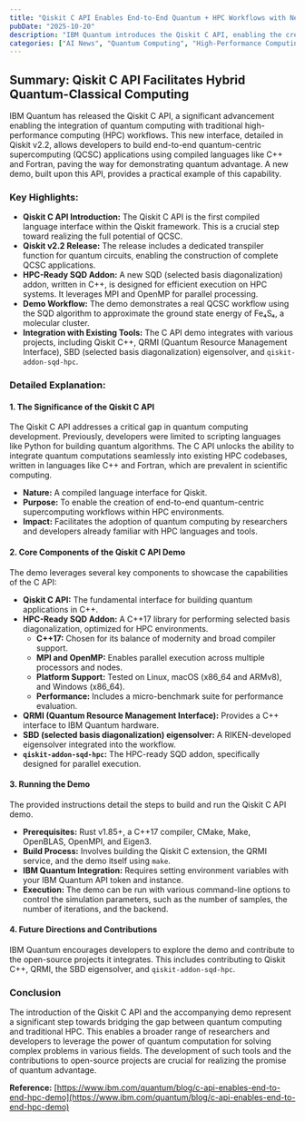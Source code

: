 ```yaml
---
title: "Qiskit C API Enables End-to-End Quantum + HPC Workflows with New Demo"
pubDate: "2025-10-20"
description: "IBM Quantum introduces the Qiskit C API, enabling the creation of complete quantum-centric supercomputing workflows using compiled languages like C++. A new demo showcases this capability, leveraging the HPC-ready SQD addon for near-term quantum advantage demonstrations."
categories: ["AI News", "Quantum Computing", "High-Performance Computing"]
---
```


## Summary: Qiskit C API Facilitates Hybrid Quantum-Classical Computing

IBM Quantum has released the Qiskit C API, a significant advancement enabling the integration of quantum computing with traditional high-performance computing (HPC) workflows. This new interface, detailed in Qiskit v2.2, allows developers to build end-to-end quantum-centric supercomputing (QCSC) applications using compiled languages like C++ and Fortran, paving the way for demonstrating quantum advantage. A new demo, built upon this API, provides a practical example of this capability.

### Key Highlights:

*   **Qiskit C API Introduction:** The Qiskit C API is the first compiled language interface within the Qiskit framework. This is a crucial step toward realizing the full potential of QCSC.
*   **Qiskit v2.2 Release:** The release includes a dedicated transpiler function for quantum circuits, enabling the construction of complete QCSC applications.
*   **HPC-Ready SQD Addon:** A new SQD (selected basis diagonalization) addon, written in C++, is designed for efficient execution on HPC systems. It leverages MPI and OpenMP for parallel processing.
*   **Demo Workflow:** The demo demonstrates a real QCSC workflow using the SQD algorithm to approximate the ground state energy of Fe₄S₄, a molecular cluster.
*   **Integration with Existing Tools:** The C API demo integrates with various projects, including Qiskit C++, QRMI (Quantum Resource Management Interface), SBD (selected basis diagonalization) eigensolver, and `qiskit-addon-sqd-hpc`.

### Detailed Explanation:

#### 1. The Significance of the Qiskit C API

The Qiskit C API addresses a critical gap in quantum computing development. Previously, developers were limited to scripting languages like Python for building quantum algorithms. The C API unlocks the ability to integrate quantum computations seamlessly into existing HPC codebases, written in languages like C++ and Fortran, which are prevalent in scientific computing.

*   **Nature:** A compiled language interface for Qiskit.
*   **Purpose:** To enable the creation of end-to-end quantum-centric supercomputing workflows within HPC environments.
*   **Impact:** Facilitates the adoption of quantum computing by researchers and developers already familiar with HPC languages and tools.

#### 2. Core Components of the Qiskit C API Demo

The demo leverages several key components to showcase the capabilities of the C API:

*   **Qiskit C API:** The fundamental interface for building quantum applications in C++.
*   **HPC-Ready SQD Addon:** A C++17 library for performing selected basis diagonalization, optimized for HPC environments.
    *   **C++17:** Chosen for its balance of modernity and broad compiler support.
    *   **MPI and OpenMP:** Enables parallel execution across multiple processors and nodes.
    *   **Platform Support:** Tested on Linux, macOS (x86\_64 and ARMv8), and Windows (x86\_64).
    *   **Performance:** Includes a micro-benchmark suite for performance evaluation.
*   **QRMI (Quantum Resource Management Interface):** Provides a C++ interface to IBM Quantum hardware.
*   **SBD (selected basis diagonalization) eigensolver:** A RIKEN-developed eigensolver integrated into the workflow.
*   **`qiskit-addon-sqd-hpc`:** The HPC-ready SQD addon, specifically designed for parallel execution.

#### 3. Running the Demo

The provided instructions detail the steps to build and run the Qiskit C API demo.

*   **Prerequisites:** Rust v1.85+, a C++17 compiler, CMake, Make, OpenBLAS, OpenMPI, and Eigen3.
*   **Build Process:**  Involves building the Qiskit C extension, the QRMI service, and the demo itself using `make`.
*   **IBM Quantum Integration:** Requires setting environment variables with your IBM Quantum API token and instance.
*   **Execution:** The demo can be run with various command-line options to control the simulation parameters, such as the number of samples, the number of iterations, and the backend.

#### 4. Future Directions and Contributions

IBM Quantum encourages developers to explore the demo and contribute to the open-source projects it integrates. This includes contributing to Qiskit C++, QRMI, the SBD eigensolver, and `qiskit-addon-sqd-hpc`.

### Conclusion

The introduction of the Qiskit C API and the accompanying demo represent a significant step towards bridging the gap between quantum computing and traditional HPC. This enables a broader range of researchers and developers to leverage the power of quantum computation for solving complex problems in various fields. The development of such tools and the contributions to open-source projects are crucial for realizing the promise of quantum advantage.

**Reference:** [https://www.ibm.com/quantum/blog/c-api-enables-end-to-end-hpc-demo](https://www.ibm.com/quantum/blog/c-api-enables-end-to-end-hpc-demo)